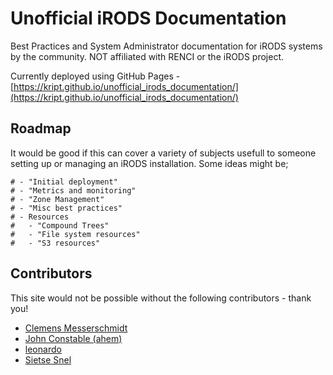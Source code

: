# Unofficial iRODS Documentation
Best Practices and System Administrator documentation for iRODS systems by the community. NOT affiliated with RENCI or the iRODS project.

Currently deployed using GitHub Pages - [https://kript.github.io/unofficial_irods_documentation/](https://kript.github.io/unofficial_irods_documentation/)

## Roadmap

It would be good if this can cover a variety of subjects usefull to someone setting up or managing an iRODS installation. Some ideas might be;

    # - "Initial deployment"
    # - "Metrics and monitoring"
    # - "Zone Management"
    # - "Misc best practices"
    # - Resources
    #   - "Compound Trees"
    #   - "File system resources"
    #   - "S3 resources"

## Contributors

This site would not be possible without the following contributors - thank you!

* [Clemens Messerschmidt](https://github.com/messersc)
* [John Constable (ahem)](https://github.com/kript)
* [leonardo](https://github.com/ll4strw)
* [Sietse Snel](https://github.com/stsnel)
